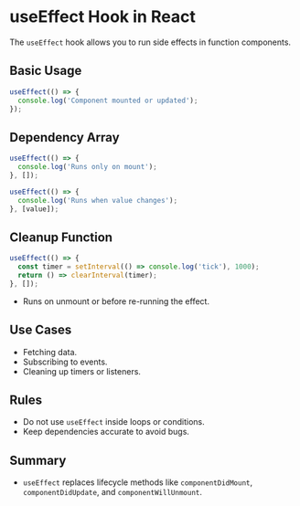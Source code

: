 # useEffect Hook in React

The `useEffect` hook allows you to run side effects in function components.

## Basic Usage
```jsx
useEffect(() => {
  console.log('Component mounted or updated');
});
```

## Dependency Array
```jsx
useEffect(() => {
  console.log('Runs only on mount');
}, []);

useEffect(() => {
  console.log('Runs when value changes');
}, [value]);
```

## Cleanup Function
```jsx
useEffect(() => {
  const timer = setInterval(() => console.log('tick'), 1000);
  return () => clearInterval(timer);
}, []);
```
- Runs on unmount or before re-running the effect.

## Use Cases
- Fetching data.
- Subscribing to events.
- Cleaning up timers or listeners.

## Rules
- Do not use `useEffect` inside loops or conditions.
- Keep dependencies accurate to avoid bugs.

## Summary
- `useEffect` replaces lifecycle methods like `componentDidMount`, `componentDidUpdate`, and `componentWillUnmount`.

